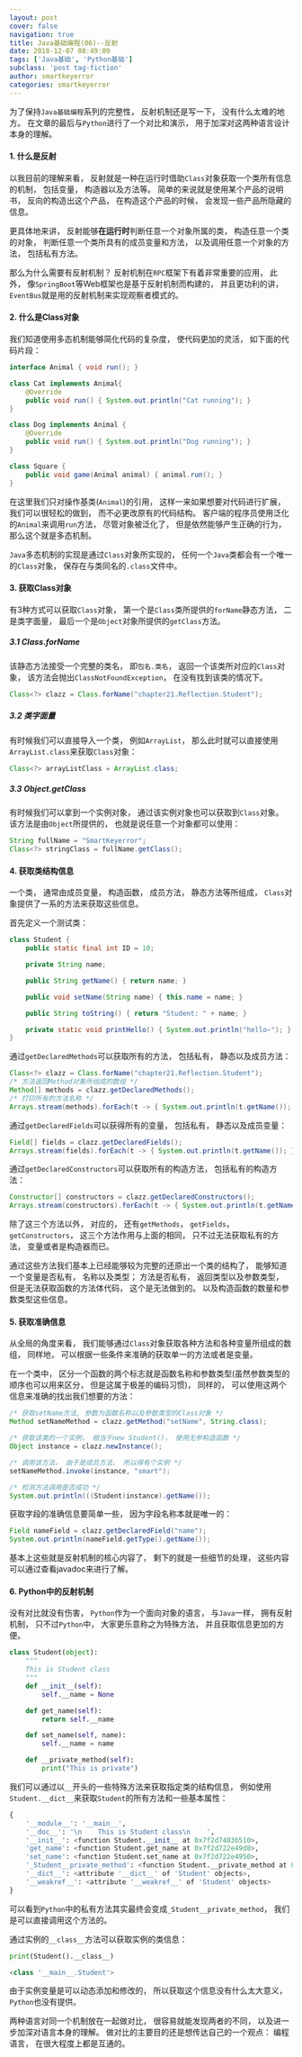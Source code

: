 ```yaml
---
layout: post
cover: false
navigation: true
title: Java基础编程(06)--反射
date: 2018-12-07 08:49:09
tags: ['Java基础', 'Python基础']
subclass: 'post tag-fiction'
author: smartkeyerror
categories: smartkeyerror
---
```



为了保持`Java基础编程`系列的完整性， 反射机制还是写一下， 没有什么太难的地方。 在文章的最后与`Python`进行了一个对比和演示， 用于加深对这两种语言设计本身的理解。

<!---more--->

#### 1. 什么是反射
以我目前的理解来看， 反射就是一种在运行时借助`Class`对象获取一个类所有信息的机制， 包括变量， 构造器以及方法等。 简单的来说就是使用某个产品的说明书， 反向的构造出这个产品， 在构造这个产品的时候， 会发现一些产品所隐藏的信息。

更具体地来讲， 反射能够**在运行时**判断任意一个对象所属的类， 构造任意一个类的对象， 判断任意一个类所具有的成员变量和方法， 以及调用任意一个对象的方法， 包括私有方法。

那么为什么需要有反射机制？ 反射机制在`RPC`框架下有着非常重要的应用， 此外， 像`SpringBoot`等Web框架也是基于反射机制而构建的， 并且更功利的讲， `EventBus`就是用的反射机制来实现观察者模式的。

#### 2. 什么是Class对象
我们知道使用多态机制能够简化代码的复杂度， 使代码更加的灵活， 如下面的代码片段：

```java
interface Animal { void run(); }

class Cat implements Animal{
    @Override
    public void run() { System.out.println("Cat running"); }
}

class Dog implements Animal {
    @Override
    public void run() { System.out.println("Dog running"); }
}

class Square {
    public void game(Animal animal) { animal.run(); }
}
```

在这里我们只对操作基类(`Animal`)的引用， 这样一来如果想要对代码进行扩展， 我们可以很轻松的做到， 而不必更改原有的代码结构。 客户端的程序员使用泛化的`Animal`来调用`run`方法， 尽管对象被泛化了， 但是依然能够产生正确的行为， 那么这个就是多态机制。

`Java`多态机制的实现是通过`Class`对象所实现的， 任何一个`Java`类都会有一个唯一的`Class`对象， 保存在与类同名的`.class`文件中。

#### 3. 获取Class对象
有3种方式可以获取`Class`对象， 第一个是`Class`类所提供的`forName`静态方法， 二是类字面量， 最后一个是`Object`对象所提供的`getClass`方法。

##### 3.1 Class.forName
该静态方法接受一个完整的类名， 即`包名.类名`， 返回一个该类所对应的`Class`对象， 该方法会抛出`ClassNotFoundException`， 在没有找到该类的情况下。

```java
Class<?> clazz = Class.forName("chapter21.Reflection.Student");
```

##### 3.2 类字面量
有时候我们可以直接导入一个类， 例如`ArrayList`， 那么此时就可以直接使用`ArrayList.class`来获取`Class`对象：

```java
Class<?> arrayListClass = ArrayList.class;
```

##### 3.3 Object.getClass
有时候我们可以拿到一个实例对象， 通过该实例对象也可以获取到`Class`对象。 该方法是由`Object`所提供的， 也就是说任意一个对象都可以使用：

```java
String fullName = "SmartKeyerror";
Class<?> stringClass = fullName.getClass();
```

#### 4. 获取类结构信息
一个类， 通常由成员变量， 构造函数， 成员方法， 静态方法等所组成， `Class`对象提供了一系的方法来获取这些信息。

首先定义一个测试类：

```java
class Student {
    public static final int ID = 10;

    private String name;

    public String getName() { return name; }

    public void setName(String name) { this.name = name; }

    public String toString() { return "Student: " + name; }

    private static void printHello() { System.out.println("hello~"); }
}
```

通过`getDeclaredMethods`可以获取所有的方法， 包括私有， 静态以及成员方法：

```java
Class<?> clazz = Class.forName("chapter21.Reflection.Student");
/* 方法返回Method对象所组成的数组 */
Method[] methods = clazz.getDeclaredMethods();
/* 打印所有的方法名称 */
Arrays.stream(methods).forEach(t -> { System.out.println(t.getName()); });
```

通过`getDeclaredFields`可以获得所有的变量， 包括私有， 静态以及成员变量：

```java
Field[] fields = clazz.getDeclaredFields();
Arrays.stream(fields).forEach(t -> { System.out.println(t.getName()); });
```

通过`getDeclaredConstructors`可以获取所有的构造方法， 包括私有的构造方法：

```java
Constructor[] constructors = clazz.getDeclaredConstructors();
Arrays.stream(constructors).forEach(t -> { System.out.println(t.getName()); });
```

除了这三个方法以外， 对应的， 还有`getMethods`， `getFields`， `getConstructors`， 这三个方法作用与上面的相同， 只不过无法获取私有的方法， 变量或者是构造器而已。

通过这些方法我们基本上已经能够较为完整的还原出一个类的结构了， 能够知道一个变量是否私有， 名称以及类型； 方法是否私有， 返回类型以及参数类型， 但是无法获取函数的方法体代码， 这个是无法做到的。 以及构造函数的数量和参数类型这些信息。


#### 5. 获取准确信息
从全局的角度来看， 我们能够通过`Class`对象获取各种方法和各种变量所组成的数组， 同样地， 可以根据一些条件来准确的获取单一的方法或者是变量。

在一个类中， 区分一个函数的两个标志就是函数名称和参数类型(虽然参数类型的顺序也可以用来区分， 但是这属于极差的编码习惯)， 同样的， 可以使用这两个信息来准确的找出我们想要的方法：

```java
/* 获取setName方法, 参数为函数名称以及参数类型的Class对象 */
Method setNameMethod = clazz.getMethod("setName", String.class);

/* 获取该类的一个实例， 相当于new Student()， 使用无参构造函数 */
Object instance = clazz.newInstance();

/* 调用该方法， 由于是成员方法， 所以得有个实例 */
setNameMethod.invoke(instance, "smart");

/* 检测方法调用是否成功 */
System.out.println(((Student)instance).getName());
```

获取字段的准确信息要简单一些， 因为字段名称本就是唯一的：

```java
Field nameField = clazz.getDeclaredField("name");
System.out.println(nameField.getType().getName());
```

基本上这些就是反射机制的核心内容了， 剩下的就是一些细节的处理， 这些内容可以通过查看javadoc来进行了解。


#### 6. Python中的反射机制
没有对比就没有伤害， `Python`作为一个面向对象的语言， 与`Java`一样， 拥有反射机制， 只不过`Python`中， 大家更乐意称之为特殊方法， 并且获取信息更加的方便。

```python
class Student(object):
    """
    This is Student class
    """
    def __init__(self):
        self.__name = None

    def get_name(self):
        return self.__name

    def set_name(self, name):
        self.__name = name

    def __private_method(self):
        print("This is private")
```

我们可以通过以`__`开头的一些特殊方法来获取指定类的结构信息， 例如使用`Student.__dict__`来获取`Student`的所有方法和一些基本属性：

```python
{
    '__module__': '__main__',
    '__doc__': '\n    This is Student class\n    ',
    '__init__': <function Student.__init__ at 0x7f2d7403b510>,
    'get_name': <function Student.get_name at 0x7f2d722e49d8>,
    'set_name': <function Student.set_name at 0x7f2d722e4950>,
    '_Student__private_method': <function Student.__private_method at 0x7f2d722e4a60>,
    '__dict__': <attribute '__dict__' of 'Student' objects>,
    '__weakref__': <attribute '__weakref__' of 'Student' objects>
}
```

可以看到`Python`中的私有方法其实最终会变成`_Student__private_method`， 我们是可以直接调用这个方法的。

通过实例的`__class__`方法可以获取实例的类信息：

```python
print(Student().__class__)

<class '__main__.Student'>
```

由于实例变量是可以动态添加和修改的， 所以获取这个信息没有什么太大意义， `Python`也没有提供。

两种语言对同一个机制放在一起做对比， 很容易就能发现两者的不同， 以及进一步加深对语言本身的理解。 做对比的主要目的还是想传达自己的一个观点： 编程语言， 在很大程度上都是互通的。
